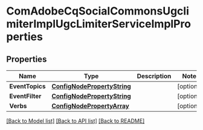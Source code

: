 # ComAdobeCqSocialCommonsUgclimiterImplUgcLimiterServiceImplProperties

## Properties
Name | Type | Description | Notes
------------ | ------------- | ------------- | -------------
**EventTopics** | [**ConfigNodePropertyString**](configNodePropertyString.md) |  | [optional] 
**EventFilter** | [**ConfigNodePropertyString**](configNodePropertyString.md) |  | [optional] 
**Verbs** | [**ConfigNodePropertyArray**](configNodePropertyArray.md) |  | [optional] 

[[Back to Model list]](../README.md#documentation-for-models) [[Back to API list]](../README.md#documentation-for-api-endpoints) [[Back to README]](../README.md)


